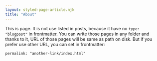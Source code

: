 ```yaml
---
layout: styled-page-article.njk
title: "About"
---
```

This is page. It is not use listed in posts, because it have no `type: "blogpost"` in frontmatter. You can write those pages in any folder and thanks to it, URL of those pages will be same as path on disk. But if you prefer use other URL, you can set in frontmatter:

```
permalink: "another-link/index.html"
```